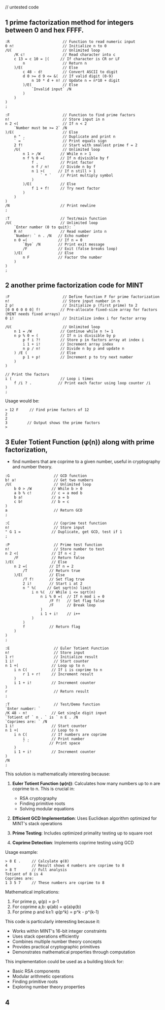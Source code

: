 // untested code

## 1 prime factorization method for integers between 0 and hex FFFF. 

```mint
:R                        // Function to read numeric input
0 n!                      // Initialize n to 0
/U(                       // Unlimited loop
    /K c!                 // Read character into c
    c 13 = c 10 = |(     // If character is CR or LF
        n                 // Return n
    )/E(                  // Else
        c 48 - d!         // Convert ASCII to digit
        d 0 >= d 9 <= &(  // If valid digit (0-9)
            n 10 * d + n! // Update n = n*10 + digit
        )/E(              // Else
            `Invalid input` /N
        )
    )
)
;

:F                        // Function to find prime factors
n!                        // Store input in n
n 2 <(                    // If n < 2
    `Number must be >= 2` /N
)/E(                      // Else
    n " .                 // Duplicate and print n
    ` = `                 // Print equals sign
    2 f!                  // Start with smallest prime f = 2
    /U(                   // Unlimited loop
        n 1 > /W         // While n > 1
        n f % 0 =(       // If n divisible by f
            f .          // Print factor
            n f / n!     // Divide n by f
            n 1 >(      // If n still > 1
                ` * `    // Print multiply symbol
            )
        )/E(             // Else
            f 1 + f!     // Try next factor
        )
    )
)
/N                       // Print newline
;

:T                       // Test/main function
/U(                      // Unlimited loop
    `Enter number (0 to quit): `
    R n!                 // Read number into n
    `Number: ` n . /N   // Echo number
    n 0 =(              // If n = 0
        `Bye` /N        // Print exit message
        /F              // Exit (false breaks loop)
    )/E(                // Else
        n F             // Factor the number
    )
)
;
```


## 2 another prime factorization code for MINT

```mint
:F                        // Define function F for prime factorization
n!                        // Store input number in n
2 p!                      // Initialize p (first prime) to 2
[0 0 0 0 0 0] f!         // Pre-allocate fixed-size array for factors (MINT needs fixed arrays)
0 i!                      // Initialize index i for factor array

/U(                       // Unlimited loop
    n 1 = /W             // Continue while n != 1
    n p % 0 = (          // If n is divisible by p
        p f i ?!         // Store p in factors array at index i
        i 1 + i!         // Increment array index
        n p / n!         // Divide n by p and update n
    ) /E (               // Else
        p 1 + p!         // Increment p to try next number
    )
)

// Print the factors
i (                      // Loop i times
    f /i ? .            // Print each factor using loop counter /i
)
;
```

 

Usage would be:

```mint
> 12 F     // Find prime factors of 12
2
2
3         // Output shows the prime factors
>
```

## 3 Euler Totient Function (φ(n)) along with prime factorization, 
- find numbers that are coprime to a given number, useful in cryptography and number theory.


```mint
:G                    // GCD function
b! a!                 // Get two numbers
/U(                   // Unlimited loop
    b 0 > /W         // While b > 0
    a b % c!         // c = a mod b
    b a!             // a = b
    c b!             // b = c
)
a                     // Return GCD
;

:C                    // Coprime test function
n!                    // Store input
" G 1 =              // Duplicate, get GCD, test if 1
;

:P                    // Prime test function
n!                    // Store number to test
n 2 <(               // If n < 2
    /F               // Return false
)/E(                 // Else
    n 2 =(          // If n = 2
        /T          // Return true
    )/E(            // Else
        /T f!       // Set flag true
        2 i!        // Start i at 2
        n " %(     // Get sqrt(n) limit
            i n %(  // While i <= sqrt(n)
                n i % 0 =(  // If n mod i = 0
                    /F f!   // Set flag false
                    /F      // Break loop
                )
                i 1 + i!    // i++
            )
        )
        f           // Return flag
    )
)
;

:E                    // Euler Totient Function
n!                    // Store input
1 r!                  // Initialize result
1 i!                  // Start counter
n 1 +(               // Loop up to n
    i n C(           // If i is coprime to n
        r 1 + r!     // Increment result
    )
    i 1 + i!         // Increment counter
)
r                     // Return result
;

:T                    // Test/Demo function
`Enter number: `
/K 48 - n!           // Get single digit input
`Totient of ` n . ` is ` n E . /N
`Coprimes are: ` /N
1 i!                 // Start counter
n 1 +(               // Loop to n
    i n C(           // If numbers are coprime
        i .          // Print number
        ` `         // Print space
    )
    i 1 + i!         // Increment counter
)
/N
;
```

This solution is mathematically interesting because:

1. **Euler Totient Function (φ(n))**: Calculates how many numbers up to n are coprime to n. This is crucial in:
   - RSA cryptography
   - Finding primitive roots
   - Solving modular equations

2. **Efficient GCD Implementation**: Uses Euclidean algorithm optimized for MINT's stack operations

3. **Prime Testing**: Includes optimized primality testing up to square root

4. **Coprime Detection**: Implements coprime testing using GCD

Usage example:
```mint
> 8 E .     // Calculate φ(8)
4           // Result shows 4 numbers are coprime to 8
> 8 T       // Full analysis
Totient of 8 is 4
Coprimes are: 
1 3 5 7     // These numbers are coprime to 8
```

Mathematical implications:

1. For prime p, φ(p) = p-1
2. For coprime a,b: φ(ab) = φ(a)φ(b)
3. For prime p and k≥1: φ(p^k) = p^k - p^(k-1)

This code is particularly interesting because it:
- Works within MINT's 16-bit integer constraints
- Uses stack operations efficiently
- Combines multiple number theory concepts
- Provides practical cryptographic primitives
- Demonstrates mathematical properties through computation

This implementation could be used as a building block for:
- Basic RSA components
- Modular arithmetic operations
- Finding primitive roots
- Exploring number theory properties

## 4
